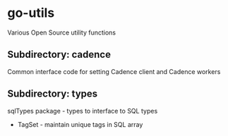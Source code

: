# go-utils

Various Open Source utility functions

## Subdirectory: cadence

Common interface code for setting Cadence client and Cadence workers

## Subdirectory: types

sqlTypes package - types to interface to SQL types

- TagSet - maintain unique tags in SQL array
